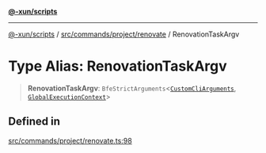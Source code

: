 [**@-xun/scripts**](../../../../../README.md)

***

[@-xun/scripts](../../../../../README.md) / [src/commands/project/renovate](../README.md) / RenovationTaskArgv

# Type Alias: RenovationTaskArgv

> **RenovationTaskArgv**: `BfeStrictArguments`\<[`CustomCliArguments`](CustomCliArguments.md), [`GlobalExecutionContext`](../../../../configure/type-aliases/GlobalExecutionContext.md)\>

## Defined in

[src/commands/project/renovate.ts:98](https://github.com/Xunnamius/xscripts/blob/cfe28e3d801ec1b719b0dedbda4e9f63d7924b77/src/commands/project/renovate.ts#L98)

